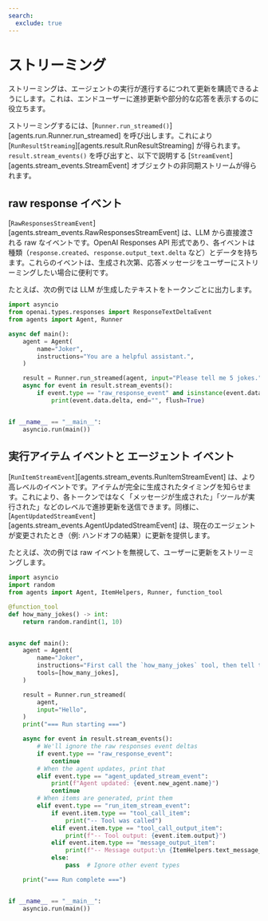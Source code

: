 ```yaml
---
search:
  exclude: true
---
```

# ストリーミング

ストリーミングは、エージェントの実行が進行するにつれて更新を購読できるようにします。これは、エンドユーザーに進捗更新や部分的な応答を表示するのに役立ちます。

ストリーミングするには、[`Runner.run_streamed()`][agents.run.Runner.run_streamed] を呼び出します。これにより [`RunResultStreaming`][agents.result.RunResultStreaming] が得られます。`result.stream_events()` を呼び出すと、以下で説明する [`StreamEvent`][agents.stream_events.StreamEvent] オブジェクトの非同期ストリームが得られます。

## raw response イベント

[`RawResponsesStreamEvent`][agents.stream_events.RawResponsesStreamEvent] は、LLM から直接渡される raw なイベントです。OpenAI Responses API 形式であり、各イベントは種類（`response.created`、`response.output_text.delta` など）とデータを持ちます。これらのイベントは、生成され次第、応答メッセージをユーザーにストリーミングしたい場合に便利です。

たとえば、次の例では LLM が生成したテキストをトークンごとに出力します。

```python
import asyncio
from openai.types.responses import ResponseTextDeltaEvent
from agents import Agent, Runner

async def main():
    agent = Agent(
        name="Joker",
        instructions="You are a helpful assistant.",
    )

    result = Runner.run_streamed(agent, input="Please tell me 5 jokes.")
    async for event in result.stream_events():
        if event.type == "raw_response_event" and isinstance(event.data, ResponseTextDeltaEvent):
            print(event.data.delta, end="", flush=True)


if __name__ == "__main__":
    asyncio.run(main())
```

## 実行アイテム イベントと エージェント イベント

[`RunItemStreamEvent`][agents.stream_events.RunItemStreamEvent] は、より高レベルのイベントです。アイテムが完全に生成されたタイミングを知らせます。これにより、各トークンではなく「メッセージが生成された」「ツールが実行された」などのレベルで進捗更新を送信できます。同様に、[`AgentUpdatedStreamEvent`][agents.stream_events.AgentUpdatedStreamEvent] は、現在のエージェントが変更されたとき（例: ハンドオフの結果）に更新を提供します。

たとえば、次の例では raw イベントを無視して、ユーザーに更新をストリーミングします。

```python
import asyncio
import random
from agents import Agent, ItemHelpers, Runner, function_tool

@function_tool
def how_many_jokes() -> int:
    return random.randint(1, 10)


async def main():
    agent = Agent(
        name="Joker",
        instructions="First call the `how_many_jokes` tool, then tell that many jokes.",
        tools=[how_many_jokes],
    )

    result = Runner.run_streamed(
        agent,
        input="Hello",
    )
    print("=== Run starting ===")

    async for event in result.stream_events():
        # We'll ignore the raw responses event deltas
        if event.type == "raw_response_event":
            continue
        # When the agent updates, print that
        elif event.type == "agent_updated_stream_event":
            print(f"Agent updated: {event.new_agent.name}")
            continue
        # When items are generated, print them
        elif event.type == "run_item_stream_event":
            if event.item.type == "tool_call_item":
                print("-- Tool was called")
            elif event.item.type == "tool_call_output_item":
                print(f"-- Tool output: {event.item.output}")
            elif event.item.type == "message_output_item":
                print(f"-- Message output:\n {ItemHelpers.text_message_output(event.item)}")
            else:
                pass  # Ignore other event types

    print("=== Run complete ===")


if __name__ == "__main__":
    asyncio.run(main())
```